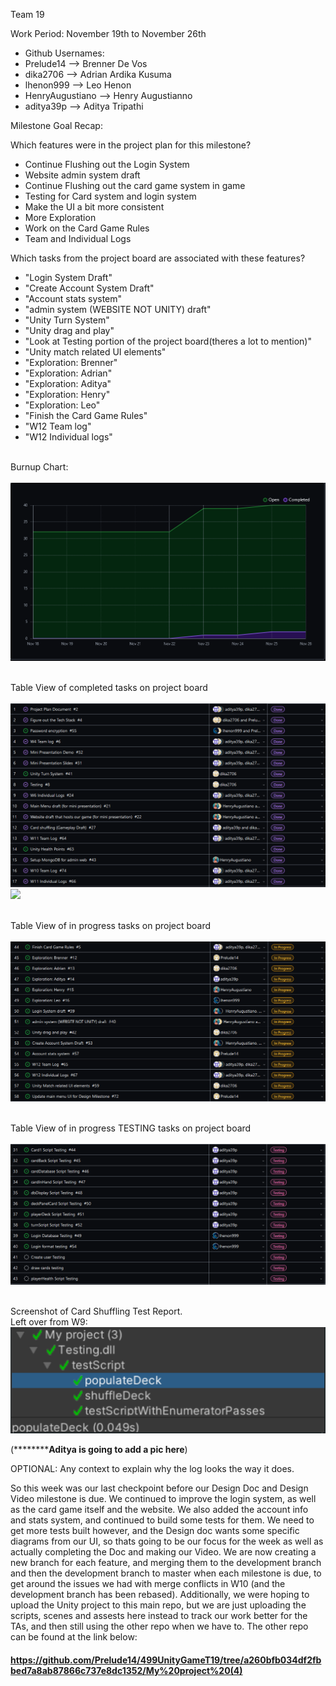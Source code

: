 Team 19

Work Period: November 19th to November 26th
<ul>
<li>Github Usernames:</li>
<li>Prelude14 --> Brenner De Vos</li>
<li>dika2706 --> Adrian Ardika Kusuma</li>
<li>lhenon999 --> Leo Henon</li>
<li>HenryAugustiano --> Henry Augustianno</li>
<li>aditya39p --> Aditya Tripathi</li>
</ul>

Milestone Goal Recap:<br>

Which features were in the project plan for this milestone?
<ul>
<li>Continue Flushing out the Login System</li>
<li>Website admin system draft</li>
<li>Continue Flushing out the card game system in game</li>
<li>Testing for Card system and login system</li>
<li>Make the UI a bit more consistent</li>
<li>More Exploration</li>
<li>Work on the Card Game Rules</li>
<li>Team and Individual Logs</li>
</ul>

Which tasks from the project board are associated with these features?
<ul>
<li>"Login System Draft"</li>
<li>"Create Account System Draft"</li>
<li>"Account stats system"</li>
<li>"admin system (WEBSITE NOT UNITY) draft"</li>
<li>"Unity Turn System"</li>
<li>"Unity drag and play"</li>
<li>"Look at Testing portion of the project board(theres a lot to mention)"</li>
<li>"Unity match related UI elements"</li>
<li>"Exploration: Brenner"</li>
<li>"Exploration: Adrian"</li>
<li>"Exploration: Aditya"</li>
<li>"Exploration: Henry"</li>
<li>"Exploration: Leo"</li>
<li>"Finish the Card Game Rules"</li>
<li>"W12 Team log"</li>
<li>"W12 Individual logs"</li>
</ul>

<br>Burnup Chart:<br><br>
<img src = "log_imgs/burnUpNOV26.PNG"/>

<br>Table View of completed tasks on project board<br><br>
<img src = "log_imgs/compTasksNOV26_P1-17.PNG"/>
<img src = "log_imgs/compTasksNOV26_P2-17-28.PNG"/>

<br>Table View of in progress tasks on project board<br><br>
<img src = "log_imgs/inProgTasksNOV26.PNG"/>

<br>Table View of in progress TESTING tasks on project board<br><br>
<img src = "log_imgs/inProgTESTING_NOV26.PNG"/>

<br>Screenshot of Card Shuffling Test Report.<br>Left over from W9:<br>
<img src = "log_imgs/testingProofNOV5.PNG"/>

(********************************Aditya is going to add a pic here************************)

OPTIONAL: Any context to explain why the log looks the way it does.
<br><p>So this week was our last checkpoint before our Design Doc and Design Video milestone is due. We continued to improve the login system, as well as the card game itself and the website. 
We also added the account info and stats system, and continued to build some tests for them. We need to get more tests built however, and the Design doc wants some specific diagrams from our UI, so thats going
to be our focus for the week as well as actually completing the Doc and making our Video. We are now creating a new branch for each feature, and merging them to the development branch and then the development 
branch to master when each milestone is due, to get around the issues we had with merge conflicts in W10 (and the development branch has been rebased). Additionally, we were hoping to upload the Unity project
to this main repo, but we are just uploading the scripts, scenes and assests here instead to track our work better for the TAs, and then still using the other repo when we have to. 
The other repo can be found at the link below:</p>
#### https://github.com/Prelude14/499UnityGameT19/tree/a260bfb034df2fbbed7a8ab87866c737e8dc1352/My%20project%20(4)
